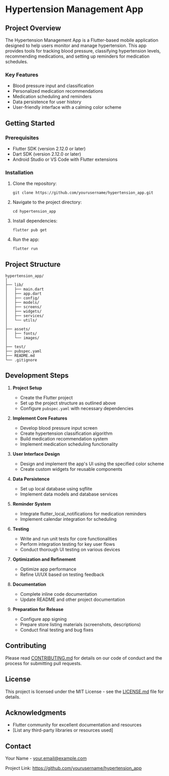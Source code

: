 # Hypertension Management App

## Project Overview

The Hypertension Management App is a Flutter-based mobile application designed to help users monitor and manage hypertension. This app provides tools for tracking blood pressure, classifying hypertension levels, recommending medications, and setting up reminders for medication schedules.

### Key Features

- Blood pressure input and classification
- Personalized medication recommendations
- Medication scheduling and reminders
- Data persistence for user history
- User-friendly interface with a calming color scheme

## Getting Started

### Prerequisites

- Flutter SDK (version 2.12.0 or later)
- Dart SDK (version 2.12.0 or later)
- Android Studio or VS Code with Flutter extensions

### Installation

1. Clone the repository:
   ```
   git clone https://github.com/yourusername/hypertension_app.git
   ```

2. Navigate to the project directory:
   ```
   cd hypertension_app
   ```

3. Install dependencies:
   ```
   flutter pub get
   ```

4. Run the app:
   ```
   flutter run
   ```

## Project Structure

```
hypertension_app/
│
├── lib/
│   ├── main.dart
│   ├── app.dart
│   ├── config/
│   ├── models/
│   ├── screens/
│   ├── widgets/
│   ├── services/
│   └── utils/
│
├── assets/
│   ├── fonts/
│   └── images/
│
├── test/
├── pubspec.yaml
├── README.md
└── .gitignore
```

## Development Steps

1. **Project Setup**
   - Create the Flutter project
   - Set up the project structure as outlined above
   - Configure `pubspec.yaml` with necessary dependencies

2. **Implement Core Features**
   - Develop blood pressure input screen
   - Create hypertension classification algorithm
   - Build medication recommendation system
   - Implement medication scheduling functionality

3. **User Interface Design**
   - Design and implement the app's UI using the specified color scheme
   - Create custom widgets for reusable components

4. **Data Persistence**
   - Set up local database using sqflite
   - Implement data models and database services

5. **Reminder System**
   - Integrate flutter_local_notifications for medication reminders
   - Implement calendar integration for scheduling

6. **Testing**
   - Write and run unit tests for core functionalities
   - Perform integration testing for key user flows
   - Conduct thorough UI testing on various devices

7. **Optimization and Refinement**
   - Optimize app performance
   - Refine UI/UX based on testing feedback

8. **Documentation**
   - Complete inline code documentation
   - Update README and other project documentation

9. **Preparation for Release**
   - Configure app signing
   - Prepare store listing materials (screenshots, descriptions)
   - Conduct final testing and bug fixes

## Contributing

Please read [CONTRIBUTING.md](CONTRIBUTING.md) for details on our code of conduct and the process for submitting pull requests.

## License

This project is licensed under the MIT License - see the [LICENSE.md](LICENSE.md) file for details.

## Acknowledgments

- Flutter community for excellent documentation and resources
- [List any third-party libraries or resources used]

## Contact

Your Name - your.email@example.com

Project Link: https://github.com/yourusername/hypertension_app